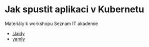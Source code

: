Jak spustit aplikaci v Kubernetu
================================

Materiály k workshopu Seznam IT akademie

* [slajdy](https://che0.github.io/kubernetes-workshop/slides.html)
* [yamly](k8s/)
